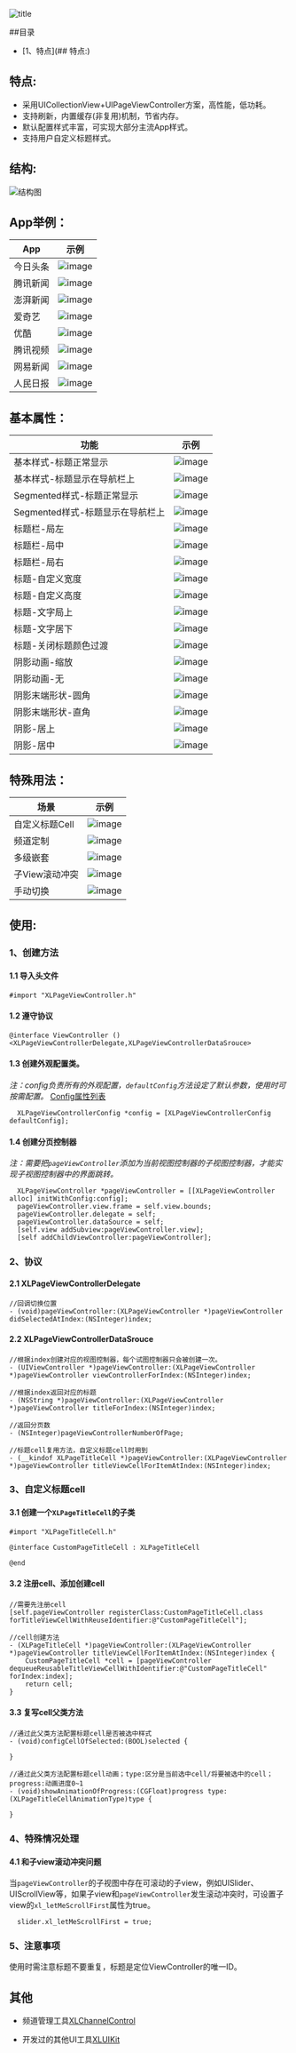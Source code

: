 ![title](https://github.com/mengxianliang/XLPageViewController/blob/master/Images/Image/title.png)

##目录
* [1、特点](## 特点:)

## 特点:

* 采用UICollectionView+UIPageViewController方案，高性能，低功耗。
* 支持刷新，内置缓存(非复用)机制，节省内存。
* 默认配置样式丰富，可实现大部分主流App样式。
* 支持用户自定义标题样式。

## 结构:

![结构图](https://github.com/mengxianliang/XLPageViewController/blob/master/Images/Image/structure.png)

## App举例：

| App | 示例 | 
| ---- | ---- | 
|今日头条|![image](https://github.com/mengxianliang/XLPageViewController/blob/master/Images/Gif/1-1.gif)|
|腾讯新闻|![image](https://github.com/mengxianliang/XLPageViewController/blob/master/Images/Gif/1-2.gif)|
|澎湃新闻|![image](https://github.com/mengxianliang/XLPageViewController/blob/master/Images/Gif/1-3.gif)|
|爱奇艺|![image](https://github.com/mengxianliang/XLPageViewController/blob/master/Images/Gif/1-4.gif)|
|优酷|![image](https://github.com/mengxianliang/XLPageViewController/blob/master/Images/Gif/1-5.gif)|
|腾讯视频|![image](https://github.com/mengxianliang/XLPageViewController/blob/master/Images/Gif/1-6.gif)|
|网易新闻|![image](https://github.com/mengxianliang/XLPageViewController/blob/master/Images/Gif/1-7.gif)|
|人民日报|![image](https://github.com/mengxianliang/XLPageViewController/blob/master/Images/Gif/1-8.gif)|

## 基本属性：

| 功能 | 示例 | 
| ---- | ---- | 
|基本样式-标题正常显示|![image](https://github.com/mengxianliang/XLPageViewController/blob/master/Images/Gif/2-1.gif)|
|基本样式-标题显示在导航栏上|![image](https://github.com/mengxianliang/XLPageViewController/blob/master/Images/Gif/2-2.gif)|
|Segmented样式-标题正常显示|![image](https://github.com/mengxianliang/XLPageViewController/blob/master/Images/Gif/2-3.gif)|
|Segmented样式-标题显示在导航栏上|![image](https://github.com/mengxianliang/XLPageViewController/blob/master/Images/Gif/2-4.gif)|
|标题栏-局左|![image](https://github.com/mengxianliang/XLPageViewController/blob/master/Images/Gif/2-5.gif)|
|标题栏-局中|![image](https://github.com/mengxianliang/XLPageViewController/blob/master/Images/Gif/2-6.gif)|
|标题栏-局右|![image](https://github.com/mengxianliang/XLPageViewController/blob/master/Images/Gif/2-7.gif)|
|标题-自定义宽度|![image](https://github.com/mengxianliang/XLPageViewController/blob/master/Images/Gif/2-8.gif)|
|标题-自定义高度|![image](https://github.com/mengxianliang/XLPageViewController/blob/master/Images/Gif/2-9.gif)|
|标题-文字局上|![image](https://github.com/mengxianliang/XLPageViewController/blob/master/Images/Gif/2-10.gif)|
|标题-文字居下|![image](https://github.com/mengxianliang/XLPageViewController/blob/master/Images/Gif/2-11.gif)|
|标题-关闭标题颜色过渡|![image](https://github.com/mengxianliang/XLPageViewController/blob/master/Images/Gif/2-12.gif)|
|阴影动画-缩放|![image](https://github.com/mengxianliang/XLPageViewController/blob/master/Images/Gif/2-13.gif)|
|阴影动画-无|![image](https://github.com/mengxianliang/XLPageViewController/blob/master/Images/Gif/2-14.gif)|
|阴影末端形状-圆角|![image](https://github.com/mengxianliang/XLPageViewController/blob/master/Images/Gif/2-15.gif)|
|阴影末端形状-直角|![image](https://github.com/mengxianliang/XLPageViewController/blob/master/Images/Gif/2-16.gif)|
|阴影-居上|![image](https://github.com/mengxianliang/XLPageViewController/blob/master/Images/Gif/2-17.gif)|
|阴影-居中|![image](https://github.com/mengxianliang/XLPageViewController/blob/master/Images/Gif/2-18.gif)|


## 特殊用法：

| 场景 | 示例 | 
| ---- | ---- | 
|自定义标题Cell|![image](https://github.com/mengxianliang/XLPageViewController/blob/master/Images/Gif/3-1.gif)|
|频道定制|![image](https://github.com/mengxianliang/XLPageViewController/blob/master/Images/Gif/3-2.gif)|
|多级嵌套|![image](https://github.com/mengxianliang/XLPageViewController/blob/master/Images/Gif/3-3.gif)|
|子View滚动冲突|![image](https://github.com/mengxianliang/XLPageViewController/blob/master/Images/Gif/3-4.gif)|
|手动切换|![image](https://github.com/mengxianliang/XLPageViewController/blob/master/Images/Gif/3-5.gif)|

## 使用:

### 1、创建方法

#### 1.1 导入头文件

```objc
#import "XLPageViewController.h"
```

#### 1.2 遵守协议

```objc
@interface ViewController ()<XLPageViewControllerDelegate,XLPageViewControllerDataSrouce>
```


#### 1.3 创建外观配置类。

*注：config负责所有的外观配置，```defaultConfig```方法设定了默认参数，使用时可按需配置。* [Config属性列表](https://github.com/mengxianliang/XLPageViewController/blob/master/ConfigPropertyList.md)

```objc
  XLPageViewControllerConfig *config = [XLPageViewControllerConfig defaultConfig];
```

#### 1.4 创建分页控制器

*注：需要把```pageViewController```添加为当前视图控制器的子视图控制器，才能实现子视图控制器中的界面跳转。*
  
```objc
  XLPageViewController *pageViewController = [[XLPageViewController alloc] initWithConfig:config];
  pageViewController.view.frame = self.view.bounds;
  pageViewController.delegate = self;
  pageViewController.dataSource = self;
  [self.view addSubview:pageViewController.view];
  [self addChildViewController:pageViewController];
```

### 2、协议

#### 2.1 XLPageViewControllerDelegate

```objc
//回调切换位置
- (void)pageViewController:(XLPageViewController *)pageViewController didSelectedAtIndex:(NSInteger)index;
```

#### 2.2 XLPageViewControllerDataSrouce

```objc
//根据index创建对应的视图控制器，每个试图控制器只会被创建一次。
- (UIViewController *)pageViewController:(XLPageViewController *)pageViewController viewControllerForIndex:(NSInteger)index;
```

```objc
//根据index返回对应的标题
- (NSString *)pageViewController:(XLPageViewController *)pageViewController titleForIndex:(NSInteger)index;
```

```objc
//返回分页数
- (NSInteger)pageViewControllerNumberOfPage;
```

```objc
//标题cell复用方法，自定义标题cell时用到
- (__kindof XLPageTitleCell *)pageViewController:(XLPageViewController *)pageViewController titleViewCellForItemAtIndex:(NSInteger)index;
```

### 3、自定义标题cell

#### 3.1 创建一个```XLPageTitleCell```的子类

```objc
#import "XLPageTitleCell.h"

@interface CustomPageTitleCell : XLPageTitleCell

@end
```

#### 3.2 注册cell、添加创建cell

```objc
//需要先注册cell
[self.pageViewController registerClass:CustomPageTitleCell.class forTitleViewCellWithReuseIdentifier:@"CustomPageTitleCell"];
```

```objc
//cell创建方法
- (XLPageTitleCell *)pageViewController:(XLPageViewController *)pageViewController titleViewCellForItemAtIndex:(NSInteger)index {
    CustomPageTitleCell *cell = [pageViewController dequeueReusableTitleViewCellWithIdentifier:@"CustomPageTitleCell" forIndex:index];
    return cell;
}
```

#### 3.3 复写cell父类方法

```objc
//通过此父类方法配置标题cell是否被选中样式
- (void)configCellOfSelected:(BOOL)selected {

}

//通过此父类方法配置标题cell动画；type:区分是当前选中cell/将要被选中的cell；progress:动画进度0~1
- (void)showAnimationOfProgress:(CGFloat)progress type:(XLPageTitleCellAnimationType)type {
    
}

```

### 4、特殊情况处理

#### 4.1 和子view滚动冲突问题

当```pageViewController```的子视图中存在可滚动的子view，例如UISlider、UIScrollView等，如果子view和```pageViewController```发生滚动冲突时，可设置子view的```xl_letMeScrollFirst```属性为true。

```objc
  slider.xl_letMeScrollFirst = true;
```

### 5、注意事项

使用时需注意标题不要重复，标题是定位ViewController的唯一ID。

## 其他

* 频道管理工具[XLChannelControl](https://github.com/mengxianliang/XLChannelControl)

* 开发过的其他UI工具[XLUIKit](https://github.com/mengxianliang/XLUIKit)
